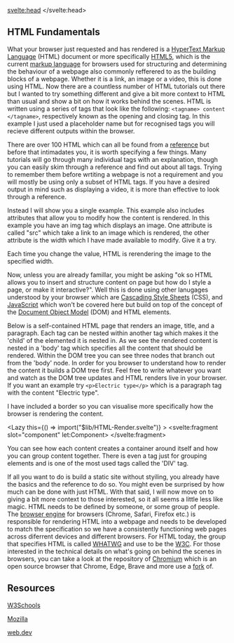 <script>
import DOMTree from "$lib/DOM-Tree.svelte";
import HTMLatt from "$lib/HTML-Attributes.svelte";
import Lazy from "$lib/Lazy.svelte";
</script>

<svelte:head>
	<title>HTML Fundamentals| Sergen Karaoglan</title>
	<meta name="description" content="Learn the fundamentals of HTML" />
</svelte:head>



<article class="max-sm:mx-4 prose lg:prose-xl m-auto pt-16">

# HTML Fundamentals
What your browser just requested and has rendered is a [HyperText Markup Language](https://en.wikipedia.org/wiki/HTML) (HTML) document or more specifically [HTML5](https://en.wikipedia.org/wiki/HTML5), which is the current [markup language](https://en.wikipedia.org/wiki/Markup_language) for browsers used for structuring and determining the behaviour of a webpage also commonly refferered to as the building blocks of a webpage. Whether it is a link, an image or a video, this is done using HTML. Now there are a countless number of HTML tutorials out there but I wanted to try something different and give a bit more context to HTML than usual and show a bit on how it works behind the scenes. HTML is written using a series of tags that look like the following: ```<tagname> content </tagname>```, respectively known as the opening and closing tag. In this example I just used a placeholder name but for recognised tags you will recieve different outputs within the browser. 


There are over 100 HTML which can all be found from a [reference](https://www.w3schools.com/tags/) but before that intimadates you, it is worth specifying a few things. Many tutorials will go through many individual tags with an explanation, though you can easily skim through a reference and find out about all tags. Trying to remember them before wrtiting a webpage is not a requirement and you will mostly be using only a subset of HTML tags. If you have a desired output in mind such as displaying a video, it is more than effective to look through a reference.

Instead I will show you a single example. This example also includes attributes that allow you to modify how the content is rendered. In this example you have an img tag which displays an image. One attribute is called "src" which take a link to an image which is rendered, the other attribute is the width which I have made available to modify. Give it a try.

<HTMLatt />

Each time you change the value, HTML is rerendering the image to the specified width.

Now, unless you are already famillar, you might be asking "ok so HTML allows you to insert and structure content on page but how do I style a page, or make it interactive?". Well this is done using other lanugages understood by your browser which are [Cascading Style Sheets](https://en.wikipedia.org/wiki/CSS) (CSS), and [JavaScript](https://en.wikipedia.org/wiki/JavaScript) which won't be covered here but build on top of the concept of the [Document Object Model](https://en.wikipedia.org/wiki/Document_Object_Model) (DOM) and HTML elements.

Below is a self-contained HTML page that renders an image, title, and a paragraph. Each tag can be nested within another tag which makes it the 'child' of the elemented it is nested in. As we see the rendered content is nested in a 'body' tag which specifies all the content that should be rendered. Within the DOM tree you can see three nodes that branch out from the 'body' node. In order for you browser to understand how to render the content it builds a DOM tree first. <!-- id, class -->
Feel free to write whatever you want and watch as the DOM tree updates and HTML renders live in your browser. If you want an example try ```<p>Electric type</p>``` which is a paragraph tag with the content "Electric type".

<div class="w-fit m-auto p-5">
<DOMTree />
</div>


I have included a border so you can visualise more specifically how the browser is rendering the content.

  <Lazy
	this={() => import("$lib/HTML-Render.svelte")}
	>
	<svelte:fragment slot="component" let:Component>
		<Component />
	</svelte:fragment>
</Lazy>

You can see how each content creates a container around itself and how you can group content together. There is even a tag just for grouping elements and is one of the most used tags called the 'DIV' tag.

If all you want to do is build a static site without styiling, you already have the basics and the reference to do so. You might even be surprised by how much can be done with just HTML. With that said, I will now move on to giving a bit more context to those interested, so it all seems a little less like magic. HTML needs to be defined by someone, or some group of people. The [browser engine](https://en.wikipedia.org/wiki/Browser_engine) for browsers (Chrome, Safari, Firefox etc.) is responsible for rendering HTML into a webpage and needs to be developed to match the specification so we have a consistently functioning web pages across diferrent devices and different browsers. For HTML today, the group that specifies HTML is called [WHATWG](https://en.wikipedia.org/wiki/WHATWG) and use to be the [W3C](https://en.wikipedia.org/wiki/World_Wide_Web_Consortium). 
For those interested in the technical details on what's going on behind the scenes in browsers, you can take a look at the repository of [Chromium](https://github.com/chromium/chromium) which is an open source browser that Chrome, Edge, Brave and more use a [fork](https://en.wikipedia.org/wiki/Fork_(software_development)) of.

## Resources
[W3Schools](https://www.w3schools.com/html/default.asp)

[Mozilla](https://developer.mozilla.org/en-US/docs/Web/HTML)

[web.dev](https://web.dev/learn/html/)
</article>